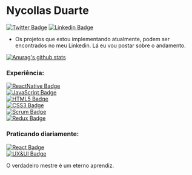 # Nycollas Duarte

[![Twitter Badge](https://img.shields.io/badge/-%40nduaarte-blueviolet?logo=twitter)](https://twitter.com/nduaarte)
[![Linkedin Badge](https://img.shields.io/badge/-Nycollas%20Duarte-blueviolet?logo=linkedin)](https://www.linkedin.com/in/nycollas-duarte-024a291a1/)

- Os projetos que estou implementando atualmente, podem ser encontrados no meu Linkedin. Lá eu vou postar sobre o andamento.

[![Anurag's github stats](https://github-readme-stats.vercel.app/api?username=redspaace)](https://github.com/anuraghazra/github-readme-stats)

### Experiência:
[![ReactNative Badge](https://img.shields.io/badge/-React%20Native-grey?logo=react)]() <br />
[![JavaScript Badge](https://img.shields.io/badge/-ES6%20ES7%20ES8-grey?logo=javascript)]() <br />
[![HTML5 Badge](https://img.shields.io/badge/-HTML5-grey?logo=html5)]() <br />
[![CSS3 Badge](https://img.shields.io/badge/-CSS3-grey?logo=css3)]() <br />
[![Scrum Badge](https://img.shields.io/badge/-Scrum-grey)]() <br />
[![Redux Badge](https://img.shields.io/badge/-Redux-grey?logo=redux)]() <br />

### Praticando diariamente:
[![React Badge](https://img.shields.io/badge/-React%20JS-grey?logo=react)]() <br />
[![UX&UI Badge](https://img.shields.io/badge/-UX%20%26%20UI-grey)]() <br />

O verdadeiro mestre é um eterno aprendiz.
